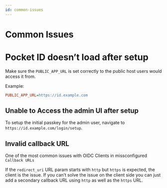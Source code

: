 ```yaml
---
id: common-issues
---
```


# Common Issues

# Pocket ID doesn’t load after setup 

Make sure the `PUBLIC_APP_URL` is set correctly to the public host users would access it from.

Example:  
```ini
PUBLIC_APP_URL=https://id.example.com  
```

## Unable to Access the admin UI after setup  

To setup the initial passkey for the admin user, navigate to `https://id.example.com/login/setup`.  

## Invalid callback URL  

One of the most common issues with OIDC Clients in missconfigured `Callback URLs`

If the `redirect_uri` URL param starts with `http` but `https` is expected, the client is the issue. If you can’t solve the issue on the client side you can just add a secondary callback URL using `http` as well as the `https` URL.
